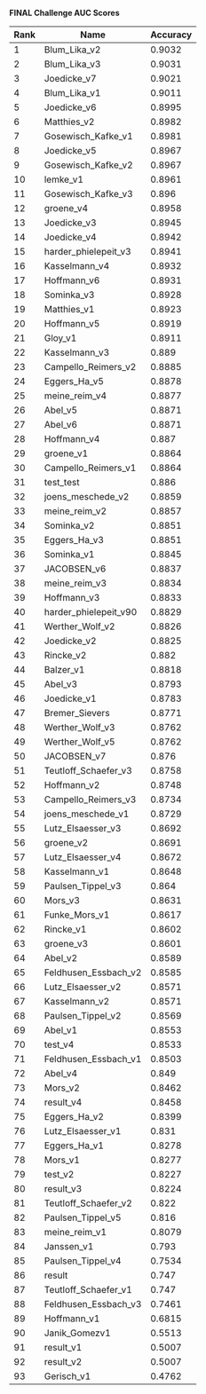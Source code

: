 **FINAL Challenge AUC Scores**


|Rank|Name|Accuracy|
|----|-----|---|
|1|Blum_Lika_v2|0.9032| 
|2|Blum_Lika_v3|0.9031| 
|3|Joedicke_v7|0.9021| 
|4|Blum_Lika_v1|0.9011| 
|5|Joedicke_v6|0.8995| 
|6|Matthies_v2|0.8982| 
|7|Gosewisch_Kafke_v1|0.8981| 
|8|Joedicke_v5|0.8967| 
|9|Gosewisch_Kafke_v2|0.8967| 
|10|lemke_v1|0.8961| 
|11|Gosewisch_Kafke_v3|0.896| 
|12|groene_v4|0.8958| 
|13|Joedicke_v3|0.8945| 
|14|Joedicke_v4|0.8942| 
|15|harder_phielepeit_v3|0.8941| 
|16|Kasselmann_v4|0.8932| 
|17|Hoffmann_v6|0.8931| 
|18|Sominka_v3|0.8928| 
|19|Matthies_v1|0.8923| 
|20|Hoffmann_v5|0.8919| 
|21|Gloy_v1|0.8911| 
|22|Kasselmann_v3|0.889| 
|23|Campello_Reimers_v2|0.8885| 
|24|Eggers_Ha_v5|0.8878| 
|25|meine_reim_v4|0.8877| 
|26|Abel_v5|0.8871| 
|27|Abel_v6|0.8871| 
|28|Hoffmann_v4|0.887| 
|29|groene_v1|0.8864| 
|30|Campello_Reimers_v1|0.8864| 
|31|test_test|0.886| 
|32|joens_meschede_v2|0.8859| 
|33|meine_reim_v2|0.8857| 
|34|Sominka_v2|0.8851| 
|35|Eggers_Ha_v3|0.8851| 
|36|Sominka_v1|0.8845| 
|37|JACOBSEN_v6|0.8837| 
|38|meine_reim_v3|0.8834| 
|39|Hoffmann_v3|0.8833| 
|40|harder_phielepeit_v90|0.8829| 
|41|Werther_Wolf_v2|0.8826| 
|42|Joedicke_v2|0.8825| 
|43|Rincke_v2|0.882| 
|44|Balzer_v1|0.8818| 
|45|Abel_v3|0.8793| 
|46|Joedicke_v1|0.8783| 
|47|Bremer_Sievers|0.8771| 
|48|Werther_Wolf_v3|0.8762| 
|49|Werther_Wolf_v5|0.8762| 
|50|JACOBSEN_v7|0.876| 
|51|Teutloff_Schaefer_v3|0.8758| 
|52|Hoffmann_v2|0.8748| 
|53|Campello_Reimers_v3|0.8734| 
|54|joens_meschede_v1|0.8729| 
|55|Lutz_Elsaesser_v3|0.8692| 
|56|groene_v2|0.8691| 
|57|Lutz_Elsaesser_v4|0.8672| 
|58|Kasselmann_v1|0.8648| 
|59|Paulsen_Tippel_v3|0.864| 
|60|Mors_v3|0.8631| 
|61|Funke_Mors_v1|0.8617| 
|62|Rincke_v1|0.8602| 
|63|groene_v3|0.8601| 
|64|Abel_v2|0.8589| 
|65|Feldhusen_Essbach_v2|0.8585| 
|66|Lutz_Elsaesser_v2|0.8571| 
|67|Kasselmann_v2|0.8571| 
|68|Paulsen_Tippel_v2|0.8569| 
|69|Abel_v1|0.8553| 
|70|test_v4|0.8533| 
|71|Feldhusen_Essbach_v1|0.8503| 
|72|Abel_v4|0.849| 
|73|Mors_v2|0.8462| 
|74|result_v4|0.8458| 
|75|Eggers_Ha_v2|0.8399| 
|76|Lutz_Elsaesser_v1|0.831| 
|77|Eggers_Ha_v1|0.8278| 
|78|Mors_v1|0.8277| 
|79|test_v2|0.8227| 
|80|result_v3|0.8224| 
|81|Teutloff_Schaefer_v2|0.822| 
|82|Paulsen_Tippel_v5|0.816| 
|83|meine_reim_v1|0.8079| 
|84|Janssen_v1|0.793| 
|85|Paulsen_Tippel_v4|0.7534| 
|86|result|0.747| 
|87|Teutloff_Schaefer_v1|0.747| 
|88|Feldhusen_Essbach_v3|0.7461| 
|89|Hoffmann_v1|0.6815| 
|90|Janik_Gomezv1|0.5513| 
|91|result_v1|0.5007| 
|92|result_v2|0.5007| 
|93|Gerisch_v1|0.4762| 
